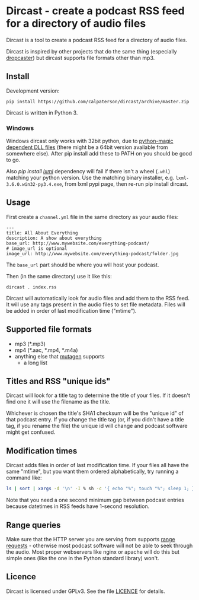 Dircast - create a podcast RSS feed for a directory of audio files
==================================================================

Dircast is a tool to create a podcast RSS feed for a directory of audio files.

Dircast is inspired by other projects that do the same thing (especially
[dropcaster](https://github.com/nerab/dropcaster)) but dircast supports file
formats other than mp3.

Install
-------

Development version:
```
pip install https://github.com/calpaterson/dircast/archive/master.zip
```

Dircast is written in Python 3.

### Windows ###
Windows dircast only works with 32bit python, due to [python-magic dependent DLL files](https://github.com/ahupp/python-magic#dependencies) (there might be a 64bit version available from somewhere else). After pip install add these to PATH on you should be good to go.

Also *pip install [lxml](https://pypi.python.org/pypi/lxml "xml processing library")* dependency will fail if there isn't a wheel (`.whl`) matching your python version. Use the matching binary installer, e.g. `lxml-3.6.0.win32-py3.4.exe`, from lxml pypi page, then re-run pip install dircast.


Usage
-----

First create a `channel.yml` file in the same directory as your audio files:

```
---
title: All About Everything
description: A show about everything
base_url: http://www.mywebsite.com/everything-podcast/
# image_url is optional
image_url: http://www.mywebsite.com/everything-podcast/folder.jpg
```

The `base_url` part should be where you will host your podcast.

Then (in the same directory) use it like this:

```
dircast . index.rss
```

Dircast will automatically look for audio files and add them to the RSS feed.
It will use any tags present in the audio files to set file metadata.  Files
will be added in order of last modification time ("mtime").

Supported file formats
----------------------

- mp3 (*.mp3)
- mp4 (*.aac, *.mp4, *.m4a)
- anything else that [mutagen](https://mutagen.readthedocs.io/en/latest/) supports
  - a long list

Titles and RSS "unique ids"
---------------------------

Dircast will look for a title tag to determine the title of your files.  If it
doesn't find one it will use the filename as the title.

Whichever is chosen the title's SHA1 checksum will be the "unique id" of that
podcast entry.  If you change the title tag (or, if you didn't have a title
tag, if you rename the file) the unique id will change and podcast software
might get confused.

Modification times
------------------

Dircast adds files in order of last modification time.  If your files all have
the same "mtime", but you want them ordered alphabetically, try running a
command like:

```bash
ls | sort | xargs -d '\n' -I % sh -c '{ echo "%"; touch "%"; sleep 1; }'
```

Note that you need a one second minimum gap between podcast entries because
datetimes in RSS feeds have 1-second resolution.

Range queries
-------------

Make sure that the HTTP server you are serving from supports
[range requests](https://en.wikipedia.org/wiki/Byte_serving) - otherwise most
podcast software will not be able to seek through the audio.  Most proper
webservers like nginx or apache will do this but simple ones (like the one in
the Python standard library) won't.

Licence
-------

Dircast is licensed under GPLv3.  See the file [LICENCE](LICENCE) for details.
